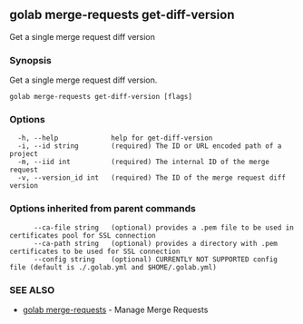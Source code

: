 ## golab merge-requests get-diff-version

Get a single merge request diff version

### Synopsis


Get a single merge request diff version.

```
golab merge-requests get-diff-version [flags]
```

### Options

```
  -h, --help             help for get-diff-version
  -i, --id string        (required) The ID or URL encoded path of a project
  -m, --iid int          (required) The internal ID of the merge request
  -v, --version_id int   (required) The ID of the merge request diff version
```

### Options inherited from parent commands

```
      --ca-file string   (optional) provides a .pem file to be used in certificates pool for SSL connection
      --ca-path string   (optional) provides a directory with .pem certificates to be used for SSL connection
      --config string    (optional) CURRENTLY NOT SUPPORTED config file (default is ./.golab.yml and $HOME/.golab.yml)
```

### SEE ALSO
* [golab merge-requests](golab_merge-requests.md)	 - Manage Merge Requests

